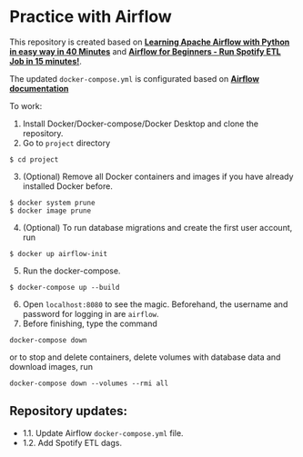 # Practice with Airflow

This repository is created based on [**Learning Apache Airflow with Python in easy way in 40 Minutes**](https://www.youtube.com/watch?v=2v9AKewyUEo) and [**Airflow for Beginners - Run Spotify ETL Job in 15 minutes!**](https://www.youtube.com/watch?v=i25ttd32-eo).

The updated `docker-compose.yml` is configurated based on [**Airflow documentation**](https://airflow.apache.org/docs/apache-airflow/stable/start/docker.html)

To work:
1. Install Docker/Docker-compose/Docker Desktop and clone the repository.
2. Go to `project` directory
```
$ cd project
```
3. (Optional) Remove all Docker containers and images if you have already installed Docker before.
```
$ docker system prune
$ docker image prune
```
4. (Optional) To run database migrations and create the first user account, run
```
$ docker up airflow-init
```
5. Run the docker-compose.
```
$ docker-compose up --build
```
6. Open `localhost:8080` to see the magic. Beforehand, the username and password for logging in are `airflow`.
7. Before finishing, type the command
```
docker-compose down
```
or to stop and delete containers, delete volumes with database data and download images, run
```
docker-compose down --volumes --rmi all
```

## Repository updates:

- 1.1. Update Airflow `docker-compose.yml` file.
- 1.2. Add Spotify ETL dags.
